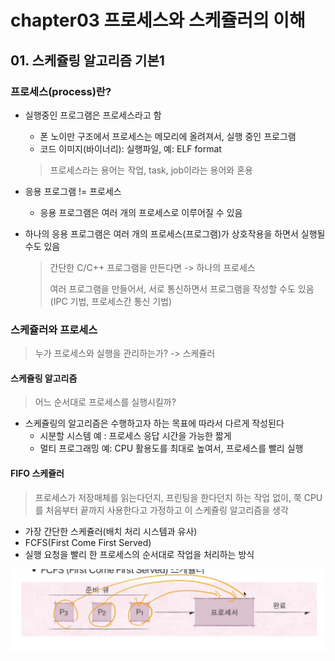 # chapter03 프로세스와 스케쥴러의 이해

## 01. 스케쥴링 알고리즘 기본1

### 프로세스(process)란?

- 실행중인 프로그램은 프로세스라고 함

  - 폰 노이만 구조에서 프로세스는 메모리에 올려져서, 실행 중인 프로그램
  - 코드 이미지(바이너리): 실행파일, 예: ELF format

  > 프로세스라는 용어는 작업, task, job이라는 용어와 혼용

- 응용 프로그램 != 프로세스

  - 응용 프로그램은 여러 개의 프로세스로 이루어질 수 있음

- 하나의 응용 프로그램은 여러 개의 프로세스(프로그램)가 상호작용을 하면서 실행될 수도 있음

  > 간단한 C/C++ 프로그램을 만든다면 -> 하나의 프로세스
  >
  > 여러 프로그램을 만들어서, 서로 통신하면서 프로그램을 작성할 수도 있음(IPC 기법, 프로세스간 통신 기법)



### 스케쥴러와 프로세스

> 누가 프로세스와 실행을 관리하는가? -> 스케쥴러

#### 스케쥴링 알고리즘

> 어느 순서대로 프로세스를 실행시킬까?

- 스케쥴링의 알고리즘은 수행하고자 하는 목표에 따라서 다르게 작성된다
  - 시분할 시스템 예 : 프로세스 응답 시간을 가능한 짧게
  - 멀티 프로그래밍 예: CPU 활용도를 최대로 높여서, 프로세스를 빨리 실행

#### FIFO 스케쥴러

> 프로세스가 저장매체를 읽는다던지, 프린팅을 한다던지 하는 작업 없이, 쭉 CPU를 처음부터 끝까지 사용한다고 가정하고 이 스케쥴링 알고리즘을 생각

- 가장 간단한 스케쥴러(배치 처리 시스템과 유사)
- FCFS(First Come First Served)
- 실행 요청을 빨리 한 프로세스의 순서대로 작업을 처리하는 방식

![image-20220201132446862](./typora-user-images/image-20220201132446862.png)

